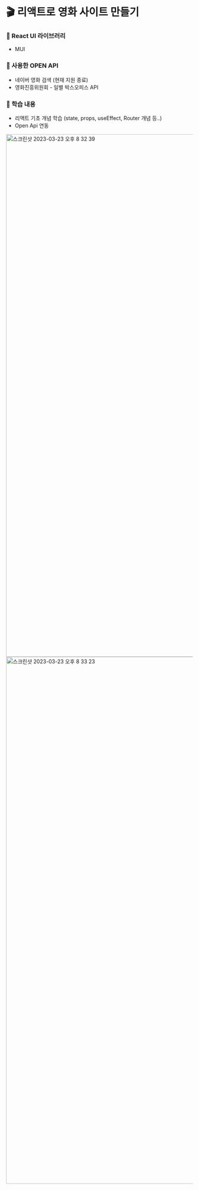 # 🎬 리액트로 영화 사이트 만들기

### 📝 React UI 라이브러리
- MUI

### 📝 사용한 OPEN API 
- 네이버 영화 검색 (현재 지원 종료)
- 영화진흥위원회 - 일별 박스오피스 API

### 📝 학습 내용
- 리액트 기초 개념 학습 (state, props, useEffect, Router 개념 등..)
- Open Api 연동

<img width="1408" alt="스크린샷 2023-03-23 오후 8 32 39" src="https://user-images.githubusercontent.com/65601654/230592378-4312e0ef-ce17-4261-a1ad-9393ae75dc4f.png">

<img width="1420" alt="스크린샷 2023-03-23 오후 8 33 23" src="https://user-images.githubusercontent.com/65601654/230592331-35f1bcab-bf37-42dd-b581-2f97afe1f9ff.png">


